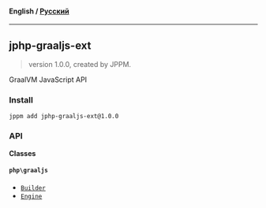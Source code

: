 #### **English** / [Русский](README.ru.md)

---

## jphp-graaljs-ext
> version 1.0.0, created by JPPM.

GraalVM JavaScript API

### Install
```
jppm add jphp-graaljs-ext@1.0.0
```

### API
**Classes**

#### `php\graaljs`

- [`Builder`](https://github.com/FibonacciFox/jphp-graaljs-ext/tree/master/api-docs/classes/php/graaljs/Builder.md)
- [`Engine`](https://github.com/FibonacciFox/jphp-graaljs-ext/tree/master/api-docs/classes/php/graaljs/Engine.md)